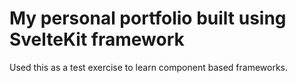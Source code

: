 # My personal portfolio built using SvelteKit framework

Used this as a test exercise to learn component based frameworks.
